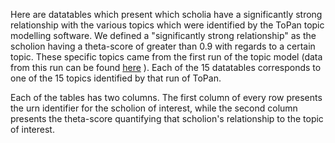 Here are datatables which present which scholia have a significantly strong relationship with the various topics which were identified by the ToPan topic modelling software. We defined a "significantly strong relationship" as the scholion having a theta-score of greater than 0.9 with regards to a certain topic. These specific topics came from the first run of the topic model (data from this run can be found [here](https://github.com/cjschu17/Thesis2016-2017/tree/master/Appendix/Chapter3/Data/TopicModelData/ToPanVisualizations/Run1) ). Each of the 15 datatables corresponds to one of the 15 topics identified by that run of ToPan.

Each of the tables has two columns. The first column of every row presents the urn identifier for the scholion of interest, while the second column presents the theta-score quantifying that scholion's relationship to the topic of interest.

